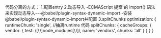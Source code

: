 代码分离的方式：
    1.配置entry
    2.动态导入
        -ECMAScript 提案 的 import() 语法 来实现动态导入---@babel/plugin-syntax-dynamic-import
        -安装@babel/plugin-syntax-dynamic-import并配置
    3.splitChunks
        optimization: {
           runtimeChunk: 'single', //抽离runtime 代码
           splitChunks: {
             cacheGroups: {
               vendor: {
                 test: /[\\/]node_modules[\\/]/,
                 name: 'vendors',
                 chunks: 'all'
               }
             }
           }
        }
